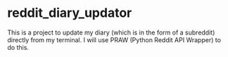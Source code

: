 # reddit_diary_updator

This is a project to update my diary (which is in the form of a subreddit) directly from my terminal. I will use PRAW (Python Reddit API Wrapper) to do this.
